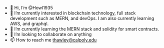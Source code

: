 - 👋 Hi, I’m @Howl1935
- 👀 I’m currently interested in blockchain technology, full stack development such as MERN, and devOps.  I am also currently learning AWS, and graphql.
- 🌱 I’m currently learning the MERN stack and solidity for smart contracts.
- 💞️ I’m looking to collaborate on anything
- 📫 How to reach me thawley@calpoly.edu

<!---
Howl1935/Howl1935 is a ✨ special ✨ repository because its `README.md` (this file) appears on your GitHub profile.
You can click the Preview link to take a look at your changes.
--->

